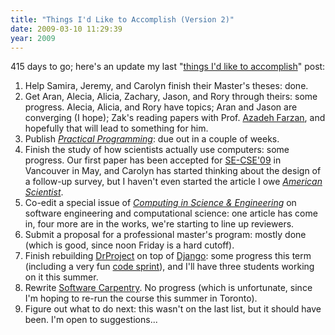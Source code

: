 ```yaml
---
title: "Things I'd Like to Accomplish (Version 2)"
date: 2009-03-10 11:29:39
year: 2009
---
```

415 days to go; here's an update my last "<a href="http://pyre.third-bit.com/blog/archives/1859.html">things I'd like to accomplish</a>" post:
<ol>
	<li>Help Samira, Jeremy, and Carolyn finish their Master's theses: done.</li>
	<li>Get Aran, Alecia, Alicia, Zachary, Jason, and Rory through theirs: some progress.  Alecia, Alicia, and Rory have topics; Aran and Jason are converging (I hope); Zak's reading papers with Prof. <a href="http://www.cs.utoronto.ca/~azadeh/">Azadeh Farzan</a>, and hopefully that will lead to something for him.</li>
	<li>Publish <a href="http://pragprog.com/titles/gwpy/practical-programming"><em>Practical Programming</em></a>: due out in a couple of weeks.</li>
	<li>Finish the study of how scientists actually use computers: some progress.  Our first paper has been accepted for <a href="http://www.cs.ua.edu/~SECSE09/">SE-CSE'09</a> in Vancouver in May, and Carolyn has started thinking about the design of a follow-up survey, but I haven't even started the article I owe <a href="http://www.amsci.org"><em>American Scientist</em></a>.</li>
	<li>Co-edit a special issue of <a href="http://cise.aip.org/"><em>Computing in Science &amp; Engineering</em></a> on software engineering and computational science: one article has come in, four more are in the works, we're starting to line up reviewers.</li>
	<li>Submit a proposal for a professional master's program: mostly done (which is good, since noon Friday is a hard cutoff).</li>
	<li>Finish rebuilding <a href="http://www.drproject.org">DrProject</a> on top of <a href="http://www.djangoproject.com">Django</a>: some progress this term (including a very fun <a href="http://pyre.third-bit.com/blog/archives/2116.html">code sprint</a>), and I'll have three students working on it this summer.</li>
	<li>Rewrite <a href="http://swc.scipy.org">Software Carpentry</a>.  No progress (which is unfortunate, since I'm hoping to re-run the course this summer in Toronto).</li>
	<li>Figure out what to do next: this wasn't on the last list, but it should have been.  I'm open to suggestions...</li>
</ol>
